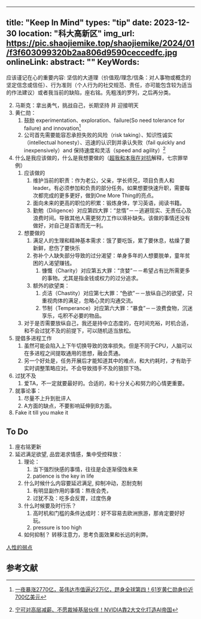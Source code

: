 
---
title: "Keep In Mind"
types: "tip"
date: 2023-12-30
location: "科大高新区"
img_url: https://pic.shaojiemike.top/shaojiemike/2024/01/f3f603099320b2aa806d9590ceccedfc.jpg
onlineLink: 
abstract: ""
KeyWords:
---

应该谨记在心的重要内容: 坚信的大道理（价值观/理念/信条：对人事物或概念的坚定信念或信任）、行为准则（个人行为的社交规范、责任，亦可能包含较为适当的作法建议）或者我当前的缺陷，座右铭。先粗浅的罗列，之后再分类。

2. 马斯克：拿出勇气，挑战自己，长期坚持 并 迎接明天
3. 黄仁勋：
   1. 鼓励 experimentation、exploration、failure(So need tolerance for failure) and innovation[^2]
   2. 公司首先需要能容忍承担失败的风险（risk taking）、知识性诚实（intellectual honesty）、迅速的认识到并承认失败（fail quickly and inexpensively）and 保持速度和灵活（speed and agility）[^1]
4. 什么是我应该做的，什么是我想要做的（[超我和本我在对抗](https://fairiesheart.com/2021/11/05/defencemechanism)解释，七宗罪举例）
    1. 应该做的
        1. 维护当前的职责：作为老公，父亲，学长师兄，项目负责人和leader。有必须参加和负责的部分任务。如果想要快速升职，需要每次都完成的更多更好，做到One More Thing的亮点。
        2. 面向未来的更高的职位的积累：锻炼身体，学习英语，阅读书籍。
        3. 勤勉（Diligence）对应第四大罪：“怠惰”－－逃避现实、无责任心及浪费时间。导致其他人需更努力工作以填补缺失。该做的事情还没有做好，对自己是百害而无一利。
    2. 想要做的
        1. 满足人的生理和精神基本需求：饿了要吃饭，累了要休息，枯燥了要新鲜，悲伤了要快乐
        2. 弥补个人缺失部分导致的过分渴望：单身多年的人想要脱单，童年贫困的人渴望赚钱。
            1. 慷慨（Charity）对应第五大罪：“贪婪”－－希望占有比所需更多的事物。尤其是指金钱或权力的过分追求。
        3. 额外的欲望类：
            1. 贞洁（Chastity）对应第七大罪：“色欲”－－放纵自己的欲望，只重视肉体的满足，忽略心灵的沟通交流。
            2. 节制（Temperance）对应第六大罪：“暴食”－－浪费食物，沉迷享乐，屯积不必要的物品。
    3. 对于是否需要放纵自己，我还是持中立态度的，在时间充裕，时机合适，和不会过犹不及的前提下，可以随机适当放松。
5. 提倡多进程工作
    1. 虽然可能会陷入上下午切换导致的效率损失。但是不同于CPU，人脑可以在多进程之间提取通用的思想，融会贯通。
    2. 另一个好处是，任务开展后才能知道其中的难点，和大约耗时，才有助于实时调整策略应对。不会导致措手不及的狼狈下场。
6. 过犹不及
    1. 爱TA，不一定就要最好的。合适的，和十分关心和努力的心情更重要。
7. 就事论事：
    1. 尽量不上升到批评人
    2. A方面的缺点，不要影响延伸到B方面。
8. Fake it till you make it


## To Do

1. 座右铭更新
2. 延迟满足欲望, 品尝渴求情感，集中受控释放：
   1. 理论：
         1. 当下强烈快感的事情，往往是会逐渐侵蚀未来
         2. patience is the key in life
   2. 什么时候什么内容要延迟满足, 抑制冲动，忍耐克制
         1. 有明显副作用的事情：熬夜会秃，
         2. 过犹不及：吃多会反胃，过度伤身
   3. 什么时候要及时行乐？ 
         1. 高时机和门槛的条件达成时：好不容易去欧洲旅游，那肯定要好好玩。
         2. pressure is too high
   4. 如何抑制？ 转移注意力，思考负面效果和长远的利弊。


[人性的弱点](https://www.renxingruodian.com/)

## 参考文献

[^1]: [宁可对高层减薪、不愿裁掉基层伙伴！NVIDIA靠2大文化打造AI帝国](https://www.sohu.com/a/688107040_121700521)

[^2]: [一夜暴涨2770亿，英伟达市值逼近2万亿，跻身全球第四！61岁黄仁勋身价近700亿美元](https://mp.weixin.qq.com/s/9BKa9xhKWFkZ67846mWoHg)
